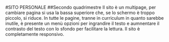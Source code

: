 #SITO PERSONALE
##Secondo quadrimestre
Il sito è un multipage, per cambiare pagina si usa la bassa superiore che, se lo schermo è troppo piccolo, si
riduce. In tutte le pagine, tranne in curriculum in quanto sarebbe inutile, è presente un menù opzioni per ingrandire
il testo e aumnentare il contrasto del testo con lo sfondo per facilitare la lettura. Il sito è completamente responsivo.